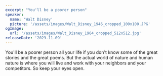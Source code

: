 ```yaml
---
excerpt: "You'll be a poorer person"
speaker:
  name: 'Walt Disney'
  picture: '/assets/images/Walt_Disney_1946_cropped_100x100.JPG'
ogImage:
  url: '/assets/images/Walt_Disney_1964_cropped_512x512.jpg'
releaseDate: '2023-11-09'
---
```


You'll be a poorer person all your life if you don't know some of the great stories and the great poems. But the actual world of nature and human nature is where you will live and work with your neighbors and your competitors. So keep your eyes open.
